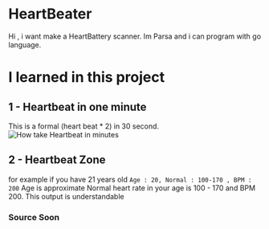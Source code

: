 # HeartBeater
Hi , i want make a HeartBattery scanner.
Im Parsa and i can program with go language.
# I learned in this project

## 1 - Heartbeat in one minute
This is a formal (heart beat * 2) in 30 second.
![How take Heartbeat in minutes ](https://www.mizanonline.ir/wp-content/uploads/2022/01/1211607_995.jpg)
## 2 - Heartbeat Zone 
for example 
if you have 21 years old 
`Age : 20, Normal : 100-170 , BPM : 200`
Age is approximate
Normal heart rate in your age is 100 - 170
and BPM 200.
This output is understandable

### Source Soon 
